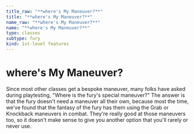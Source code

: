 ```yaml
---
title_raw: "**where's My Maneuver?**"
title: "**where's My Maneuver?**"
name_raw: "**where's My Maneuver?**"
name: "**where's My Maneuver?**"
type: classes
subtype: fury
kind: 1st-level features
---
```


# **where's My Maneuver?**

Since most other classes get a bespoke maneuver, many folks have asked during playtesting, "Where is the fury's special maneuver?" The answer is that the fury doesn't need a maneuver all their own, because most the time, we've found that the fantasy of the fury has them using the Grab or Knockback maneuvers in combat. They're really good at those maneuvers too, so it doesn't make sense to give you another option that you'll rarely or never use.
